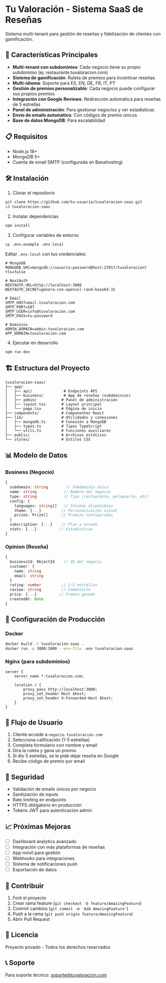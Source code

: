 # Tu Valoración - Sistema SaaS de Reseñas

Sistema multi-tenant para gestión de reseñas y fidelización de clientes con gamificación.

## 🚀 Características Principales

- **Multi-tenant con subdominios**: Cada negocio tiene su propio subdominio (ej: restaurante.tuvaloracion.com)
- **Sistema de gamificación**: Ruleta de premios para incentivar reseñas
- **Multi-idioma**: Soporte para ES, EN, DE, FR, IT, PT
- **Gestión de premios personalizable**: Cada negocio puede configurar sus propios premios
- **Integración con Google Reviews**: Redirección automática para reseñas de 5 estrellas
- **Panel de administración**: Para gestionar negocios y ver estadísticas
- **Envío de emails automático**: Con códigos de premio únicos
- **Base de datos MongoDB**: Para escalabilidad

## 📋 Requisitos

- Node.js 18+ 
- MongoDB 5+
- Cuenta de email SMTP (configurada en Banahosting)

## 🛠️ Instalación

1. Clonar el repositorio
```bash
git clone https://github.com/tu-usuario/tuvaloracion-saas.git
cd tuvaloracion-saas
```

2. Instalar dependencias
```bash
npm install
```

3. Configurar variables de entorno
```bash
cp .env.example .env.local
```

Editar `.env.local` con tus credenciales:
```env
# MongoDB
MONGODB_URI=mongodb://usuario:password@host:27017/tuvaloracion?tls=false

# NextAuth
NEXTAUTH_URL=http://localhost:3000
NEXTAUTH_SECRET=genera-con-openssl-rand-base64-32

# Email
SMTP_HOST=mail.tuvaloracion.com
SMTP_PORT=587
SMTP_USER=info@tuvaloracion.com
SMTP_PASS=tu-password

# Dominios
ADMIN_DOMAIN=admin.tuvaloracion.com
APP_DOMAIN=tuvaloracion.com
```

4. Ejecutar en desarrollo
```bash
npm run dev
```

## 🏗️ Estructura del Proyecto

```
tuvaloracion-saas/
├── app/
│   ├── api/              # Endpoints API
│   ├── business/         # App de reseñas (subdominios)
│   ├── admin/           # Panel de administración
│   ├── layout.tsx       # Layout principal
│   └── page.tsx         # Página de inicio
├── components/          # Componentes React
├── lib/                 # Utilidades y conexiones
│   ├── mongodb.ts       # Conexión a MongoDB
│   ├── types.ts         # Tipos TypeScript
│   └── utils.ts         # Funciones auxiliares
├── public/              # Archivos estáticos
└── styles/              # Estilos CSS
```

## 📊 Modelo de Datos

### Business (Negocio)
```typescript
{
  subdomain: string        // Subdominio único
  name: string            // Nombre del negocio
  type: string            // Tipo (restaurante, peluquería, etc)
  config: {
    languages: string[]   // Idiomas disponibles
    theme: {...}         // Personalización visual
    prizes: Prize[]      // Premios configurados
  }
  subscription: {...}    // Plan y estado
  stats: {...}          // Estadísticas
}
```

### Opinion (Reseña)
```typescript
{
  businessId: ObjectId    // ID del negocio
  customer: {
    name: string
    email: string
  }
  rating: number         // 1-5 estrellas
  review: string         // Comentario
  prize: {...}          // Premio ganado
  createdAt: Date
}
```

## 🔧 Configuración de Producción

### Docker
```bash
docker build -t tuvaloracion-saas .
docker run -p 3000:3000 --env-file .env tuvaloracion-saas
```

### Nginx (para subdominios)
```nginx
server {
    server_name *.tuvaloracion.com;
    
    location / {
        proxy_pass http://localhost:3000;
        proxy_set_header Host $host;
        proxy_set_header X-Forwarded-Host $host;
    }
}
```

## 📱 Flujo de Usuario

1. Cliente accede a `negocio.tuvaloracion.com`
2. Selecciona calificación (1-5 estrellas)
3. Completa formulario con nombre y email
4. Gira la ruleta y gana un premio
5. Si dio 5 estrellas, se le pide dejar reseña en Google
6. Recibe código de premio por email

## 🔐 Seguridad

- Validación de emails únicos por negocio
- Sanitización de inputs
- Rate limiting en endpoints
- HTTPS obligatorio en producción
- Tokens JWT para autenticación admin

## 📈 Próximas Mejoras

- [ ] Dashboard analytics avanzado
- [ ] Integración con más plataformas de reseñas
- [ ] App móvil para gestión
- [ ] Webhooks para integraciones
- [ ] Sistema de notificaciones push
- [ ] Exportación de datos

## 🤝 Contribuir

1. Fork el proyecto
2. Crear rama feature (`git checkout -b feature/AmazingFeature`)
3. Commit cambios (`git commit -m 'Add AmazingFeature'`)
4. Push a la rama (`git push origin feature/AmazingFeature`)
5. Abrir Pull Request

## 📄 Licencia

Proyecto privado - Todos los derechos reservados

## 📞 Soporte

Para soporte técnico: soporte@tuvaloracion.com
